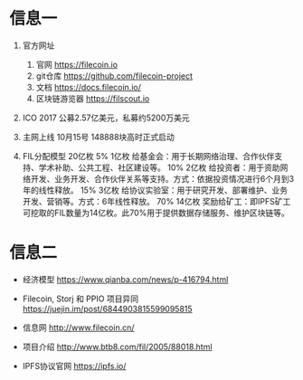 # 信息一
1. 官方网址
    1. 官网 https://filecoin.io
    2. git仓库 https://github.com/filecoin-project
    3. 文档 https://docs.filecoin.io/
    4. 区块链游览器 https://filscout.io
2. ICO
2017 公募2.57亿美元，私募约5200万美元

3. 主网上线
10月15号 148888块高时正式启动

4. FIL分配模型
20亿枚
5%  1亿枚  给基金会：用于长期网络治理、合作伙伴支持、学术补助、公共工程、社区建设等。
10% 2亿枚  给投资者：用于资助网络开发、业务开发、合作伙伴关系等支持。方式：依据投资情况进行6个月到3年的线性释放。
15% 3亿枚  给协议实验室：用于研究开发、部署维护、业务开发、营销等。方式：6年线性释放。
70% 14亿枚 奖励给矿工：即IPFS矿工可挖取的FIL数量为14亿枚。此70%用于提供数据存储服务、维护区块链等。

# 信息二
- 经济模型
https://www.qianba.com/news/p-416794.html

- Filecoin, Storj 和 PPIO 项目异同
https://juejin.im/post/6844903815599095815

- 信息网
http://www.filecoin.cn/
- 项目介绍
http://www.btb8.com/fil/2005/88018.html

- IPFS协议官网
https://ipfs.io/